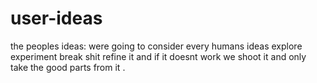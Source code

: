 # user-ideas
the peoples ideas: were going to consider every humans ideas explore experiment break shit refine it and 
if it doesnt work we shoot it and only take the good parts from it .
